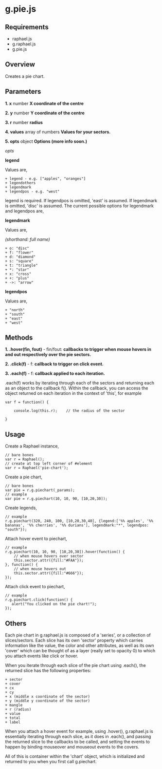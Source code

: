 # g.pie.js #

## Requirements ##

 + raphael.js
 + g.raphael.js
 + g.pie.js
 
## Overview ##

Creates a pie chart.

## Parameters ##

**1. x** number **X coordinate of the centre**

**2. y** number **Y coordinate of the centre**

**3. r** number **radius**

**4. values** array of numbers **Values for your sectors.**

**5. opts** object **Options (more info soon.)**

_opts_

**legend**

Values are,

    + legend - e.g. ["apples", "oranges"]
    + legendothers
    + legendmark 
    + legendpos - e.g. "west"

legend is required. If legendpos is omitted, 'east' is assumed. If legendmark is omitted, 'disc' is assumed. The current possible options for legendmark and legendpos are,

**legendmark**

Values are,

_(shorthand: full name)_

    + o: "disc"
    + f: "flower"
    + d: "diamond"
    + s: "square"
    + t: "triangle"
    + *: "star"
    + x: "cross"
    + +: "plus"
    + ->: "arrow"

**legendpos**

Values are,

    + "north"
    + "south"
    + "east"
    + "west"
    
## Methods ##

**1. .hover(fin, fout)** - fin/fout: **callbacks to trigger when mouse hovers in and out respectively over the pie sectors.**

**2. .click(f)** - f: **callback to trigger on click event.**

**3. .each(f)** - f: **callback applied to each iteration.**

.each(f) works by iterating through each of the sectors and returning each as an object to the callback f(). Within the callback, you can access the object returned on each iteration in the context of 'this', for example


	var f = function() {
		
		console.log(this.r);	// the radius of the sector

	}



## Usage ##

Create a Raphael instance, 


    // bare bones
    var r = Raphael();
    // create at top left corner of #element
    var r = Raphael('pie-chart');
    
    
Create a pie chart,


    // bare bones
    var pie = r.g.piechart(_params);
    // example
    var pie = r.g.piechart(10, 10, 90, [10,20,30]);
    
    
Create legends,


    // example
    r.g.piechart(320, 240, 100, [10,20,30,40], {legend:['%% apples', '%% bananas', '%% cherries', '%% durians'], legendmark:"*", legendpos: "south"});
    
Attach hover event to piechart,


    // example
    r.g.piechart(10, 10, 90, [10,20,30]).hover(function() {
        // when mouse hovers over sector 
        this.sector.attr({fill:"#FAA"});
    }, function() {
        // when mouse hovers out
        this.sector.attr({fill:"#666"});
    });
    
Attach click event to piechart,


    // example
    r.g.piechart.click(function() {
       alert("You clicked on the pie chart!"); 
    });
    
## Others ##

Each pie chart in g.raphael.js is composed of a 'series', or a collection of slices/sectors. Each slice has its own 'sector' property which carries information like the value, the color and other attributes, as well as its own 'cover' which can be thought of as a layer (really set to opacity 0) to which you attach events like click or hover.

When you iterate through each slice of the pie chart using .each(), the returned slice has the following properties:

	+ sector
	+ cover
	+ cx
	+ cy
	+ x (middle x coordinate of the sector)
	+ y (middle y coordinate of the sector)
	+ mangle
	+ r (radius)
	+ value
	+ total
	+ label

When you attach a hover event for example, using .hover(), g.raphael.js is essentially iterating through each slice, as it does in .each(), and passing the returned slice to the callbacks to be called, and setting the events to happen by binding mouseover and mouseout events to the covers.

All of this is container within the 'chart' object, which is initialized and returned to you when you first call g.piechart.
